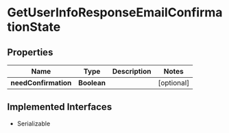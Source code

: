 

# GetUserInfoResponseEmailConfirmationState


## Properties

Name | Type | Description | Notes
------------ | ------------- | ------------- | -------------
**needConfirmation** | **Boolean** |  |  [optional]


## Implemented Interfaces

* Serializable


